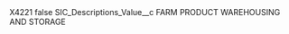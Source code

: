 <?xml version="1.0" encoding="UTF-8"?>
<CustomMetadata xmlns="http://soap.sforce.com/2006/04/metadata" xmlns:xsi="http://www.w3.org/2001/XMLSchema-instance" xmlns:xsd="http://www.w3.org/2001/XMLSchema">
    <label>X4221</label>
    <protected>false</protected>
    <values>
        <field>SIC_Descriptions_Value__c</field>
        <value xsi:type="xsd:string">FARM PRODUCT WAREHOUSING AND STORAGE</value>
    </values>
</CustomMetadata>
